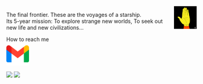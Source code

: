 <img src="https://raw.githubusercontent.com/KatlenVanessa/KatlenVanessa/master/200w.gif" align="right" width="60px" > 

The final frontier. These are the voyages of a starship.<br>
Its 5-year mission: To explore strange new worlds, To seek out new life and new civilizations...

How to reach me<br>
<img src="https://raw.githubusercontent.com/KatlenVanessa/KatlenVanessa/master/5968534.png" width="60px" > 

<img width="400px" src="https://github-readme-stats.vercel.app/api?username=KatlenVanessa&show_icons=true&hide_border=true&&count_private=true&include_all_commits=true&theme=dark" /> 
<img width="400px" src="https://github-readme-stats.vercel.app/api/top-langs/?username=KatlenVanessa&theme=dark" />
